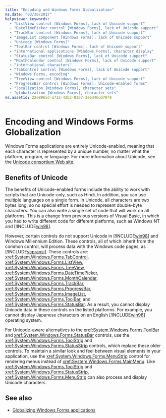 ```yaml
---
title: "Encoding and Windows Forms Globalization"
ms.date: "03/30/2017"
helpviewer_keywords: 
  - "ListView control [Windows Forms], lack of Unicode support"
  - "DateTimePicker control [Windows Forms], lack of Unicode support"
  - "TrackBar control [Windows Forms], lack of Unicode support"
  - "ImageList component [Windows Forms], lack of Unicode support"
  - "Unicode [Windows Forms]"
  - "ToolBar control [Windows Forms], lack of Unicode support"
  - "international applications [Windows Forms], character display"
  - "StatusBar control [Windows Forms], lack of Unicode support"
  - "MonthCalendar control [Windows Forms], lack of Unicode support"
  - "international characters"
  - "TabControl control [Windows Forms], lack of Unicode support"
  - "Windows Forms, encoding"
  - "TreeView control [Windows Forms], lack of Unicode support"
  - "ProgressBar control [Windows Forms], Unicode-enabled forms"
  - "localization [Windows Forms], character sets"
  - "globalization [Windows Forms], character sets"
ms.assetid: 22e8965d-a712-42b3-8167-3ee346bd70f9
---
```

# Encoding and Windows Forms Globalization
Windows Forms applications are entirely Unicode-enabled, meaning that each character is represented by a unique number, no matter what the platform, program, or language. For more information about Unicode, see the [Unicode consortium Web site](https://www.unicode.org).  
  
## Benefits of Unicode  
 The benefits of Unicode-enabled forms include the ability to work with scripts that are Unicode-only, such as Hindi. In addition, you can use multiple languages on a single form. In Unicode, all characters are two bytes long, so no special effort is needed to represent double-byte characters. You can also write a single set of code that will work on all platforms. This is a change from previous versions of Visual Basic, in which you had to write different code for different platforms, such as Windows NT and [!INCLUDE[win98](../../../../includes/win98-md.md)].  
  
 However, certain controls do not support Unicode in [!INCLUDE[win98](../../../../includes/win98-md.md)] and Windows Millennium Edition. These controls, all of which inherit from the common control, will process data with the Windows code pages, as [!INCLUDE[vcpransi](../../../../includes/vcpransi-md.md)]. These controls are: <xref:System.Windows.Forms.TabControl>, <xref:System.Windows.Forms.ListView>, <xref:System.Windows.Forms.TreeView>, <xref:System.Windows.Forms.DateTimePicker>, <xref:System.Windows.Forms.MonthCalendar>, <xref:System.Windows.Forms.TrackBar>, <xref:System.Windows.Forms.ProgressBar>, <xref:System.Windows.Forms.ImageList>, <xref:System.Windows.Forms.ToolBar>, and <xref:System.Windows.Forms.StatusBar>. As a result, you cannot display Unicode data in these controls on the listed platforms. For example, you cannot display Japanese characters on an English [!INCLUDE[win98](../../../../includes/win98-md.md)] operating system.  
  
 For Unicode-aware alternatives to the <xref:System.Windows.Forms.ToolBar> and <xref:System.Windows.Forms.StatusBar> controls, use the <xref:System.Windows.Forms.ToolStrip> and <xref:System.Windows.Forms.StatusStrip> controls, which replace these older controls. To maintain a similar look and feel between visual elements in your application, use the <xref:System.Windows.Forms.MenuStrip> control for rendering menus instead of <xref:System.Windows.Forms.MainMenu>. Like <xref:System.Windows.Forms.ToolStrip> and <xref:System.Windows.Forms.StatusStrip>, <xref:System.Windows.Forms.MenuStrip> can also process and display Unicode characters.  
  
## See also

- [Globalizing Windows Forms applications](globalizing-windows-forms.md)
